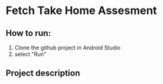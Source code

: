 # Fetch Take Home Assesment

## How to run:
1. Clone the github project in Android Studio
2. select "Run"

## Project description
